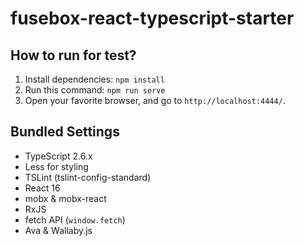 # fusebox-react-typescript-starter

## How to run for test?

1. Install dependencies: `npm install`
2. Run this command: `npm run serve`
3. Open your favorite browser, and go to `http://localhost:4444/`.

## Bundled Settings
 - TypeScript 2.6.x
 - Less for styling
 - TSLint (tslint-config-standard)
 - React 16
 - mobx & mobx-react
 - RxJS
 - fetch API (`window.fetch`)
 - Ava & Wallaby.js